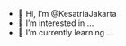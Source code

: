 - 👋 Hi, I’m @KesatriaJakarta
- 👀 I’m interested in ...
- 🌱 I’m currently learning ...

<!---
KesatriaJakarta/KesatriaJakarta is a ✨ special ✨ repository because its `README.md` (this file) appears on your GitHub profile.
You can click the Preview link to take a look at your changes.
--->
